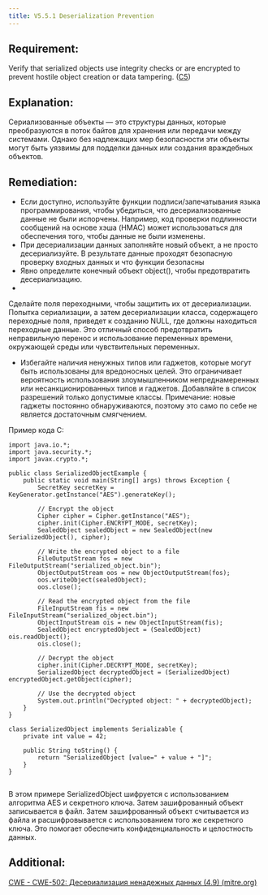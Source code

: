 ```yaml
---
title: V5.5.1 Deserialization Prevention
---
```







## Requirement:

Verify that serialized objects use integrity checks or are encrypted to prevent hostile object creation or data tampering. ([C5](https://owasp.org/www-project-proactive-controls/#div-numbering))

## Explanation:

Сериализованные объекты — это структуры данных, которые преобразуются в поток байтов для хранения или передачи между системами. Однако без надлежащих мер безопасности эти объекты могут быть уязвимы для подделки данных или создания враждебных объектов.

## Remediation:

- Если доступно, используйте функции подписи/запечатывания языка программирования, чтобы убедиться, что десериализованные данные не были испорчены. Например, код проверки подлинности сообщений на основе хэша (HMAC) может использоваться для обеспечения того, чтобы данные не были изменены.
- При десериализации данных заполняйте новый объект, а не просто десериализуйте. В результате данные проходят безопасную проверку входных данных и что функции безопасны
- Явно определите конечный объект object(), чтобы предотвратить десериализацию.
- 
Сделайте поля переходными, чтобы защитить их от десериализации. Попытка сериализации, а затем десериализации класса, содержащего переходные поля, приведет к созданию NULL, где должны находиться переходные данные. Это отличный способ предотвратить неправильную перенос и использование переменных времени, окружающей среды или чувствительных переменных.

- Избегайте наличия ненужных типов или гаджетов, которые могут быть использованы для вредоносных целей. Это ограничивает вероятность использования злоумышленником непреднамеренных или несанкционированных типов и гаджетов. Добавляйте в список разрешений только допустимые классы. Примечание: новые гаджеты постоянно обнаруживаются, поэтому это само по себе не является достаточным смягчением.


Пример кода C:


```
import java.io.*;
import java.security.*;
import javax.crypto.*;

public class SerializedObjectExample {
    public static void main(String[] args) throws Exception {
        SecretKey secretKey = KeyGenerator.getInstance("AES").generateKey();

        // Encrypt the object
        Cipher cipher = Cipher.getInstance("AES");
        cipher.init(Cipher.ENCRYPT_MODE, secretKey);
        SealedObject sealedObject = new SealedObject(new SerializedObject(), cipher);

        // Write the encrypted object to a file
        FileOutputStream fos = new FileOutputStream("serialized_object.bin");
        ObjectOutputStream oos = new ObjectOutputStream(fos);
        oos.writeObject(sealedObject);
        oos.close();

        // Read the encrypted object from the file
        FileInputStream fis = new FileInputStream("serialized_object.bin");
        ObjectInputStream ois = new ObjectInputStream(fis);
        SealedObject encryptedObject = (SealedObject) ois.readObject();
        ois.close();

        // Decrypt the object
        cipher.init(Cipher.DECRYPT_MODE, secretKey);
        SerializedObject decryptedObject = (SerializedObject) encryptedObject.getObject(cipher);

        // Use the decrypted object
        System.out.println("Decrypted object: " + decryptedObject);
    }
}

class SerializedObject implements Serializable {
    private int value = 42;

    public String toString() {
        return "SerializedObject [value=" + value + "]";
    }
}


```


В этом примере SerializedObject шифруется с использованием алгоритма AES и секретного ключа. Затем зашифрованный объект записывается в файл. Затем зашифрованный объект считывается из файла и расшифровывается с использованием того же секретного ключа. Это помогает обеспечить конфиденциальность и целостность данных.

## Additional:

[CWE - CWE-502: Десериализация ненадежных данных (4.9) (mitre.org)](https://cwe.mitre.org/data/definitions/502.html)




